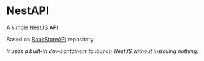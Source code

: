 # NestAPI
A simple NestJS API

Based on [BookStoreAPI](https://github.com/martinrios95/BookStoreAPI) repository.

*It uses a built-in dev-containers to launch NestJS without installing nothing.*
